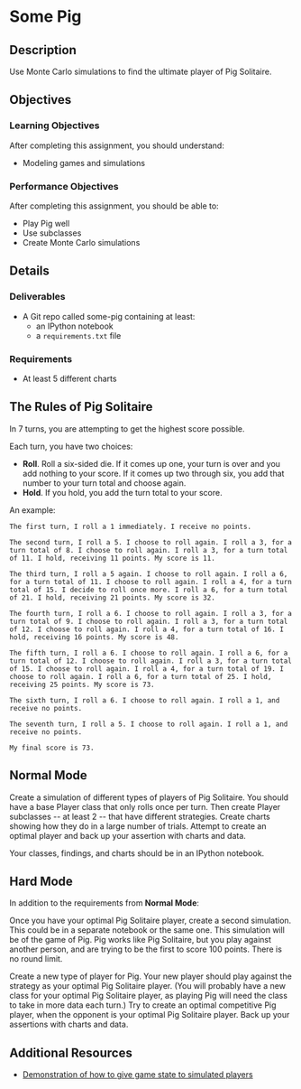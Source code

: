 # Some Pig

## Description

Use Monte Carlo simulations to find the ultimate player of Pig Solitaire.

## Objectives

### Learning Objectives

After completing this assignment, you should understand:

* Modeling games and simulations

### Performance Objectives

After completing this assignment, you should be able to:

* Play Pig well
* Use subclasses
* Create Monte Carlo simulations

## Details

### Deliverables

* A Git repo called some-pig containing at least:
  * an IPython notebook
  * a `requirements.txt` file

### Requirements  

* At least 5 different charts

## The Rules of Pig Solitaire

In 7 turns, you are attempting to get the highest score possible.

Each turn, you have two choices:

* __Roll__. Roll a six-sided die. If it comes up one, your turn is over and you add nothing to your score. If it comes up two through six, you add that number to your turn total and choose again.
* __Hold__. If you hold, you add the turn total to your score.

An example:

    The first turn, I roll a 1 immediately. I receive no points.

    The second turn, I roll a 5. I choose to roll again. I roll a 3, for a turn total of 8. I choose to roll again. I roll a 3, for a turn total of 11. I hold, receiving 11 points. My score is 11.

    The third turn, I roll a 5 again. I choose to roll again. I roll a 6, for a turn total of 11. I choose to roll again. I roll a 4, for a turn total of 15. I decide to roll once more. I roll a 6, for a turn total of 21. I hold, receiving 21 points. My score is 32.

    The fourth turn, I roll a 6. I choose to roll again. I roll a 3, for a turn total of 9. I choose to roll again. I roll a 3, for a turn total of 12. I choose to roll again. I roll a 4, for a turn total of 16. I hold, receiving 16 points. My score is 48.

    The fifth turn, I roll a 6. I choose to roll again. I roll a 6, for a turn total of 12. I choose to roll again. I roll a 3, for a turn total of 15. I choose to roll again. I roll a 4, for a turn total of 19. I choose to roll again. I roll a 6, for a turn total of 25. I hold, receiving 25 points. My score is 73.

    The sixth turn, I roll a 6. I choose to roll again. I roll a 1, and
    receive no points.

    The seventh turn, I roll a 5. I choose to roll again. I roll a 1, and receive no points.

    My final score is 73.

## Normal Mode

Create a simulation of different types of players of Pig Solitaire. You should have a base Player class that only rolls once per turn. Then create Player subclasses -- at least 2 -- that have different strategies. Create charts showing how they do in a large number of trials. Attempt to create an optimal player and back up your assertion with charts and data.

Your classes, findings, and charts should be in an IPython notebook.

## Hard Mode

In addition to the requirements from **Normal Mode**:

Once you have your optimal Pig Solitaire player, create a second simulation. This could be in a separate notebook or the same one. This simulation will be of the game of Pig. Pig works like Pig Solitaire, but you play against another person, and are trying to be the first to score 100 points. There is no round limit.

Create a new type of player for Pig. Your new player should play against the strategy as your optimal Pig Solitaire player. (You will probably have a new class for your optimal Pig Solitaire player, as playing Pig will need the class to take in more data each turn.) Try to create an optimal competitive Pig player, when the opponent is your optimal Pig Solitaire player. Back up your assertions with charts and data.

## Additional Resources

* [Demonstration of how to give game state to simulated players](http://nbviewer.ipython.org/gist/cndreisbach/c2bad3de531e2b6122a9#)
